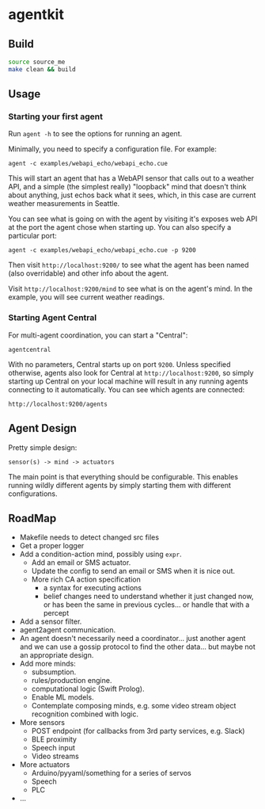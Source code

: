 # agentkit

## Build

```bash
source source_me
make clean && build
```

## Usage

### Starting your first agent

Run `agent -h` to see the options for running an agent.

Minimally, you need to specify a configuration file. For example:

`agent -c examples/webapi_echo/webapi_echo.cue`

This will start an agent that has a WebAPI sensor that calls out to a
weather API, and a simple (the simplest really) "loopback" mind that doesn't
think about anything, just echos back what it sees, which, in this case
are current weather measurements in Seattle.

You can see what is going on with the agent by visiting it's exposes web API
at the port the agent chose when starting up. You can also specify a particular
port:

`agent -c examples/webapi_echo/webapi_echo.cue -p 9200`

Then visit `http://localhost:9200/` to see what the agent has been named
(also overridable) and other info about the agent.

Visit `http://localhost:9200/mind` to see what is on the agent's mind. In the
example, you will see current weather readings.

### Starting Agent Central

For multi-agent coordination, you can start a "Central":

`agentcentral`

With no parameters, Central starts up on port `9200`. Unless specified otherwise,
agents also look for Central at `http://localhost:9200`, so simply starting up
Central on your local machine will result in any running agents connecting to 
it automatically. You can see which agents are connected:

`http://localhost:9200/agents`

## Agent Design

Pretty simple design:

```
sensor(s) -> mind -> actuators
```

The main point is that everything should be configurable. This enables
running wildly different agents by simply starting them with different
configurations.

## RoadMap

* Makefile needs to detect changed src files
* Get a proper logger
* Add a condition-action mind, possibly using `expr`.
  * Add an email or SMS actuator.
  * Update the config to send an email or SMS when it is nice out.
  * More rich CA action specification
    * a syntax for executing actions
    * belief changes need to understand whether it just changed now, or 
      has been the same in previous cycles... or handle that with a percept
* Add a sensor filter.
* agent2agent communication.
* An agent doesn't necessarily need a coordinator... just another agent and 
  we can use a gossip protocol to find the other data... but maybe not an
  appropriate design.
* Add more minds:
  * subsumption.
  * rules/production engine.
  * computational logic (Swift Prolog).
  * Enable ML models.
  * Contemplate composing minds, e.g. some video stream object recognition
    combined with logic.
* More sensors
  * POST endpoint (for callbacks from 3rd party services, e.g. Slack)
  * BLE proximity
  * Speech input
  * Video streams
* More actuators
  * Arduino/pyyaml/something for a series of servos
  * Speech
  * PLC
* ...
